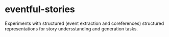 # eventful-stories
Experiments with structured (event extraction and coreferences) structured representations for story undersstanding and generation tasks.

